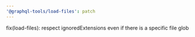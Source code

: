 ```yaml
---
'@graphql-tools/load-files': patch
---
```


fix(load-files): respect ignoredExtensions even if there is a specific file glob
